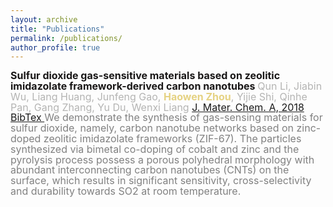 ```yaml
---
layout: archive
title: "Publications"
permalink: /publications/
author_profile: true
---
```

<html>
<head>
<style>
div.pub {
  line-height: 120%;
}

.title-text {
    color: #186F65 ; /* Dark Green */
    font-size: 4; /* Font size of 4 */
}

.author-text {
    color: gray ; /* Dark Green */
    font-size: 3; /* Font size of 4 */
}

</style>
</head>
<body>


<!-- 4. Single-shot digital phase-shifting Moir\'{e} patterns for 3D topography ([link](10.1364/AO.404424) )


```
@article{Guo:21,
author = {Haiyun Guo and Haowen Zhou and Partha P. Banerjee},
journal = {Appl. Opt.},
number = {4},
pages = {A84--A92},
publisher = {Optica Publishing Group},
title = {Single-shot digital phase-shifting Moir\'{e} patterns for 3D topography},
volume = {60},
month = {Feb},
year = {2021},
url = {https://opg.optica.org/ao/abstract.cfm?URI=ao-60-4-A84},
doi = {10.1364/AO.404424},
}
```


3. 3D object recognition through processing of 2D holograms ([link](10.1364/AO.58.00G197))

```
@article{Zhou:19,
author = {Haowen Zhou and Xiaomeng Sui and Liangcai Cao and Partha P. Banerjee},
journal = {Appl. Opt.},
keywords = {Digital holography; Fresnel diffraction; Optical correlators; Pattern recognition; Position sensors; Structured light},
number = {34},
pages = {G177--G186},
publisher = {Optica Publishing Group},
title = {Digital correlation of computer-generated holograms for 3D face recognition},
volume = {58},
month = {Dec},
year = {2019},
url = {https://opg.optica.org/ao/abstract.cfm?URI=ao-58-34-G177},
doi = {10.1364/AO.58.00G177},
}
```

2. 3D object recognition through processing of 2D holograms ([link](10.1364/AO.58.00G197))

```
@article{Bordbar:19,
author = {Behzad Bordbar and Haowen Zhou and Partha P. Banerjee},
journal = {Appl. Opt.},
number = {34},
pages = {G197--G203},
publisher = {Optica Publishing Group},
title = {3D object recognition through processing of 2D holograms},
volume = {58},
month = {Dec},
year = {2019},
url = {https://opg.optica.org/ao/abstract.cfm?URI=ao-58-34-G197},
doi = {10.1364/AO.58.00G197}},
``` -->

<div class="pub">

  <font size="3">
    <span style="color: #191717;">
      <strong>
        Sulfur dioxide gas-sensitive materials based on zeolitic imidazolate framework-derived carbon nanotubes
      </strong>
    </span>
  </font>

  <font size="3">
    <span style="color: #B4B4B3;">
      Qun Li, Jiabin Wu, Liang Huang, Junfeng Gao,  <span style="color: #E5D283;"><strong>Haowen Zhou</strong></span>, Yijie Shi, Qinhe Pan, Gang Zhang, Yu Du, Wenxi Liang
    </span>
  </font>

  <font size="3">
    <span style="color: #4F709C;">
      <a href="https://doi.org/10.1039/C8TA02036A">
        J. Mater. Chem. A, 2018
      </a>
      <a href="https://github.com/hwzhou2020/hwzhou2020.github.io/blob/master/_publications/Sulfur%20dioxide%20gas-sensitive.txt">
        BibTex
      </a>
    </span>
  </font>

  <font size="3">
    <span style="color: gray;">
      We demonstrate the synthesis of gas-sensing materials for sulfur dioxide, namely, carbon nanotube networks based on zinc-doped zeolitic imidazolate frameworks (ZIF-67). The particles synthesized via bimetal co-doping of cobalt and zinc and the pyrolysis process possess a porous polyhedral morphology with abundant interconnecting carbon nanotubes (CNTs) on the surface, which results in significant sensitivity, cross-selectivity and durability towards SO2 at room temperature.
    </span>
  </font>

</div>


<!-- {% if author.googlescholar %}
  You can also find my articles on <u><a href="{{https://scholar.google.com/citations?user=feZDslgAAAAJ&hl=en}}">my Google Scholar profile</a>.</u>
{% endif %}

{% include base_path %} -->

<!-- {% for post in site.publications reversed %}
  {% include archive-single.html %}
{% endfor %} -->
